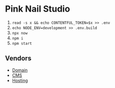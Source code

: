 # Pink Nail Studio

1. `read -s x && echo CONTENTFUL_TOKEN=$x >> .env`
1. `echo NODE_ENV=development >> .env.build`
1. `npx now`
1. `npm i`
1. `npm start`

## Vendors
- [Domain](https://siteground.com)
- [CMS](https://app.contentful.com)
- [Hosting](https://zeit.co)
